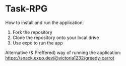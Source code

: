 # Task-RPG
How to install and run the application: 
1) Fork the repository  
2) Clone the repository onto your local drive
3) Use expo to run the app 

Alternative (& Preffered) way of running the application: 
https://snack.expo.dev/@victoria1232/greedy-carrot
